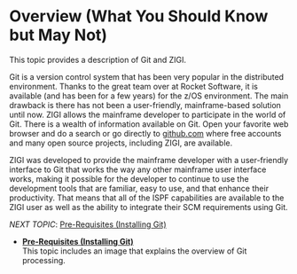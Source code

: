 # Overview \(What You Should Know but May Not\)

This topic provides a description of Git and ZIGI.

Git is a version control system that has been very popular in the distributed environment. Thanks to the great team over at Rocket Software, it is available \(and has been for a few years\) for the z/OS environment. The main drawback is there has not been a user-friendly, mainframe-based solution until now. ZIGI allows the mainframe developer to participate in the world of Git. There is a wealth of information available on Git. Open your favorite web browser and do a search or go directly to [github.com](http://github.com) where free accounts and many open source projects, including ZIGI, are available.

ZIGI was developed to provide the mainframe developer with a user-friendly interface to Git that works the way any other mainframe user interface works, making it possible for the developer to continue to use the development tools that are familiar, easy to use, and that enhance their productivity. That means that all of the ISPF capabilities are available to the ZIGI user as well as the ability to integrate their SCM requirements using Git.

*NEXT TOPIC*: [Pre-Requisites \(Installing Git\)](r_pre_requisites_installing_git.md)

-   **[Pre-Requisites \(Installing Git\)](r_pre_requisites_installing_git.md)**  
This topic includes an image that explains the overview of Git processing.

